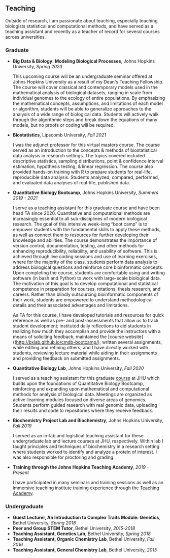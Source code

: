 ## Teaching

Outside of research, I am passionate about teaching, especially teaching biologists statistical and computational methods, and have served as a teaching assistant and recently as a teacher of record for several courses across universities.

### Graduate

* **Big Data & Biology: Modeling Biological Processes**, Johns Hopkins University, *Spring 2023*   

  This upcoming course will be an undergraduate seminar offered at Johns Hopkins University as a result of my Dean's Teaching Fellowship. The course will cover classical and contemporary models used in the mathematical analysis of biological datasets, ranging in scale from individual genomes to the ecology of entire populations. By emphasizing the mathematical concepts, assumptions, and limitations of each model or algorithm, students will be able to generalize approaches to the analysis of a wide range of biological data. Students will actively walk through the algorithmic steps and break down the equations of many models, but no proofs or coding will be required.

* **Biostatistics**, Lipscomb University, *Fall 2021*

  I was the adjunct professor for this virtual masters course. The course served as an introduction to the concepts & methods of biostatistical data analysis in research settings. The topics covered included descriptive statistics, sampling distributions, point & confidence interval estimation, hypothesis testing, & linear regression. The course also provided hands-on training with R to prepare students for real-life, reproducible data analysis. Students analyzed, compared, performed, and evaluated data analyses of real-life, published data.

* **Quantitative Biology Bootcamp**, Johns Hopkins University, *Summers 2019 - 2021*

  I serve as a teaching assistant for this graduate course and have been head TA since 2020. Quantitative and computational methods are increasingly essential to all sub-disciplines of modern biological research. The goal of this intensive week-long “boot camp” is to empower students with the fundamental skills to apply these methods, as well as connect them to resources for further developing their knowledge and abilities. The course demonstrates the importance of version control, documentation, testing, and other methods for enhancing reproducibility, reliability, and usability of software. This is achieved through live coding sessions and use of learning exercises, where for the majority of the class, students perform data analysis to address biological questions and reinforce core bioinformatic concepts. Upon completing the course, students are comfortable using and writing software (in bash and Python) to work with large-scale biological data. The motivation of this goal is to develop computational and statistical competence in preparation for courses, rotations, thesis research, and careers. Rather than blindly outsourcing bioinformatic components of their work, students are empowered to understand methodological details and their associated advantages and limitations.

  As TA for this course, I have developed tutorials and resources for quick reference as well as pre- and post-assessments that allow us to track student development; instituted daily reflections to aid students in realizing how much they accomplish and provide the instructors with a means of soliciting feedback; maintained the [course website]((http://bxlab.github.io/cmdb-bootcamp/); written several assignments, while editing and refining others; and I have directly worked with students, reviewing lecture material while aiding in their assignments and providing feedback on submitted assignments.

* **Quantitative Biology Lab**, Johns Hopkins University, *Fall 2020*

  I served as a teaching assistant for this graduate [course](http://bxlab.github.io/cmdb-lab/) at JHU which builds upon the foundations of Quantitative Biology Bootcamp, reinforcing and expanding upon mathematical and computational methods for analysis of biological data. Meetings are organized as active-learning modules focused on diverse areas of genomics. Students perform guided research with real genomic data, uploading their results and code to repositories where they receive feedback.

* **Biochemistry Project Lab and Biochemistry**, Johns Hopkins University, *Fall 2019*

  I served as an in-lab and logistical teaching assistant for these undergraduate lab and lecture courses at JHU, respectively. Within lab I taught principles and techniques of biochemistry in a research setting where students worked to identify and analyze a protein of interest. I was also responsible for proctoring and grading.

* **Training through the Johns Hopkins Teaching Academy**, *2019 - Present*   

  I have participated in many seminars and training sessions as well as an immersive teaching institute training experience through the [Teaching Academy](https://cer.jhu.edu/teaching-academy).

### Undergraduate

* **Guest Lecturer, An Introduction to Complex Traits Module: Genetics**, Bethel University, *Spring 2018*
* **Peer and Group STEM Tutor**, Bethel University, *2015-2018*
* **Teaching Assistant, Genetics Lab**, Bethel University, *Spring 2018*
* **Teaching Assistant, Organic Chemistry Lab**, Bethel University, *Fall 2016*
* **Teaching Assistant, General Chemistry Lab**, Bethel University, *2015*
